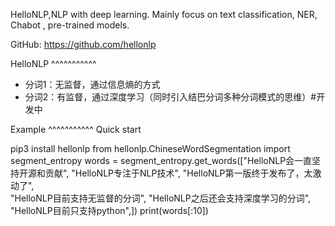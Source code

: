HelloNLP,NLP with deep learning. Mainly focus on text classification, NER, Chabot , pre-trained models.

GitHub: https://github.com/hellonlp



HelloNLP
^^^^^^^^^^^                     
 - 分词1：无监督，通过信息熵的方式
 - 分词2：有监督，通过深度学习（同时引入结巴分词多种分词模式的思维）#开发中




Example
^^^^^^^^^^^
Quick start

>>>
pip3 install hellonlp
from hellonlp.ChineseWordSegmentation import segment_entropy
words = segment_entropy.get_words(["HelloNLP会一直坚持开源和贡献",
                            "HelloNLP专注于NLP技术",
			    "HelloNLP第一版终于发布了，太激动了",                           
                            "HelloNLP目前支持无监督的分词",
                            "HelloNLP之后还会支持深度学习的分词",
                            "HelloNLP目前只支持python",])
print(words[:10])
